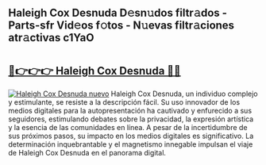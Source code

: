 ## Haleigh Cox Desnuda D𝚎sn𝚞dos filtr𝚊dos - Parts-sfr Vid𝚎os f𝚘tos - N𝚞evas filtr𝚊ciones atr𝚊ctivas c1YaO

# <h2><a href="http://mbe62wa.tromn.icu/?c=Haleigh+Cox+Desnuda">🔗👉👉👉 Haleigh Cox Desnuda 🔗🔗</a></h2>

[![Haleigh Cox Desnuda nuevo](https://i.imgur.com/pEAQMta.gif)](http://mbe62wa.tromn.icu/?c=Haleigh+Cox+Desnuda)
Haleigh Cox Desnuda, un individuo complejo y estimulante, se resiste a la descripción fácil. Su uso innovador de los medios digitales para la autopresentación ha cautivado y enfurecido a sus seguidores, estimulando debates sobre la privacidad, la expresión artística y la esencia de las comunidades en línea. A pesar de la incertidumbre de sus próximos pasos, su impacto en los medios digitales es significativo. La determinación inquebrantable y el magnetismo innegable impulsan el viaje de Haleigh Cox Desnuda en el panorama digital.
